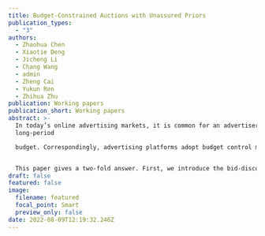 ```yaml
---
title: Budget-Constrained Auctions with Unassured Priors
publication_types:
  - "3"
authors:
  - Zhaohua Chen
  - Xiaotie Deng
  - Jicheng Li
  - Chang Wang
  - admin
  - Zheng Cai
  - Yukun Ren
  - Zhihua Zhu
publication: Working papers
publication_short: Working papers
abstract: >-
  In today’s online advertising markets, it is common for an advertiser to set a
  long-period

  budget. Correspondingly, advertising platforms adopt budget control methods to ensure that an advertiser’s payment is within her budget. Most budget control methods rely on the value distributions of advertisers. However, the platform hardly learns their true priors due to the complex environment advertisers stand in and privacy issues. Therefore, it is essential to understand how budget control auction mechanisms perform under unassured priors.


  This paper gives a two-fold answer. First, we introduce the bid-discount method into firstprice auction. We show that the resulting auction mechanism exhibits desirable revenue maximization and computation properties. Second, we compare this mechanism with other four in the prior manipulation model, where an advertiser can arbitrarily report a value distribution to the platform. These four mechanisms include the optimal mechanism satisfying budgetconstrained IC, first-price/second-price mechanisms with the widely-studied pacing method, and bid-discount second-price mechanism. We consider two different settings varying on whether the seller knows the reported value distributions before choosing the auction mechanism. When the reported priors are pre-known to the seller, we show that the bid-discount first-price auction we introduce dominates the other four mechanisms concerning the platform’s revenue. On the other hand, when the seller has no information on the reported priors before committing to a mechanism, we show a surprising strategic-equivalence result between this mechanism and the optimal auction. When buyers are further symmetric, we establish a wide equivalence among variants of first-price and second-price auctions. Based on these findings, we provide a thorough understanding of prior dependency in repeated auctions with budgets. The bid-discount first-price auction itself may also be of further independent research interest.
draft: false
featured: false
image:
  filename: featured
  focal_point: Smart
  preview_only: false
date: 2022-08-09T12:19:32.246Z
---
```

